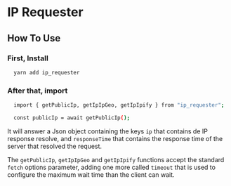 # IP Requester

## How To Use

### First, Install
>
```bash
  yarn add ip_requester
```

### After that, import
>
```bash
  import { getPublicIp, getIpIpGeo, getIpIpify } from "ip_requester";

  const publicIp = await getPublicIp();
```

It will answer a Json object containing the keys `ip` that contains de IP response resolve,
and `responseTime` that contains the response time of the server that resolved the request.

The `getPublicIp`, `getIpIpGeo` and `getIpIpify` functions accept the standard `fetch` options parameter,
adding one more called `timeout` that is used to configure the maximum wait time than the client can wait.
